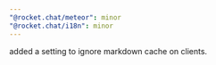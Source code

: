 ```yaml
---
"@rocket.chat/meteor": minor
"@rocket.chat/i18n": minor
---
```


added a setting to ignore markdown cache on clients.
